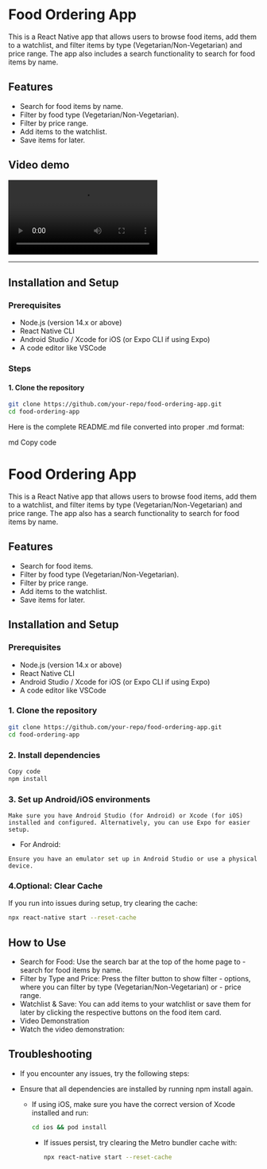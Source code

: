 # Food Ordering App

This is a React Native app that allows users to browse food items, add them to a watchlist, and filter items by type (Vegetarian/Non-Vegetarian) and price range. The app also includes a search functionality to search for food items by name.

## Features

- Search for food items by name.
- Filter by food type (Vegetarian/Non-Vegetarian).
- Filter by price range.
- Add items to the watchlist.
- Save items for later.

## Video demo

![Download or Open the Video](./videos/demo.mp4)

---

## Installation and Setup

### Prerequisites

- Node.js (version 14.x or above)
- React Native CLI
- Android Studio / Xcode for iOS (or Expo CLI if using Expo)
- A code editor like VSCode

### Steps

#### 1. Clone the repository

```bash
git clone https://github.com/your-repo/food-ordering-app.git
cd food-ordering-app
```

Here is the complete README.md file converted into proper .md format:

md
Copy code

# Food Ordering App

This is a React Native app that allows users to browse food items, add them to a watchlist, and filter items by type (Vegetarian/Non-Vegetarian) and price range. The app also has a search functionality to search for food items by name.

## Features

- Search for food items.
- Filter by food type (Vegetarian/Non-Vegetarian).
- Filter by price range.
- Add items to the watchlist.
- Save items for later.

## Installation and Setup

### Prerequisites

- Node.js (version 14.x or above)
- React Native CLI
- Android Studio / Xcode for iOS (or Expo CLI if using Expo)
- A code editor like VSCode

### 1. Clone the repository

```bash
git clone https://github.com/your-repo/food-ordering-app.git
cd food-ordering-app
```

### 2. Install dependencies

```bash
Copy code
npm install
```

### 3. Set up Android/iOS environments

```
Make sure you have Android Studio (for Android) or Xcode (for iOS) installed and configured. Alternatively, you can use Expo for easier setup.
```

- For Android:

```
Ensure you have an emulator set up in Android Studio or use a physical device.
```

### 4.Optional: Clear Cache

If you run into issues during setup, try clearing the cache:

```bash
npx react-native start --reset-cache
```

## How to Use

- Search for Food: Use the search bar at the top of the home page to - search for food items by name.
- Filter by Type and Price: Press the filter button to show filter - options, where you can filter by type (Vegetarian/Non-Vegetarian) or - price range.
- Watchlist & Save: You can add items to your watchlist or save them for later by clicking the respective buttons on the food item card.
- Video Demonstration
- Watch the video demonstration:

## Troubleshooting

- If you encounter any issues, try the following steps:

- Ensure that all dependencies are installed by running npm install again.
  - If using iOS, make sure you have the correct version of Xcode installed and run:
    ```bash
    cd ios && pod install
    ```
    - If issues persist, try clearing the Metro bundler cache with:
      ```bash
      npx react-native start --reset-cache
      ```
